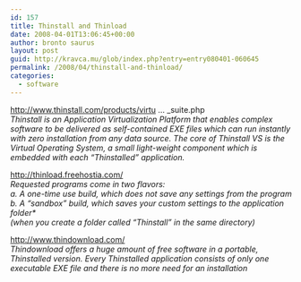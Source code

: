 ```yaml
---
id: 157
title: Thinstall and Thinload
date: 2008-04-01T13:06:45+00:00
author: bronto saurus
layout: post
guid: http://kravca.mu/glob/index.php?entry=entry080401-060645
permalink: /2008/04/thinstall-and-thinload/
categories:
  - software
---
```

<a href="http://www.thinstall.com/products/virtualization_suite.php" target="_blank" >http://www.thinstall.com/products/virtu &#8230; _suite.php</a>  
_Thinstall is an Application Virtualization Platform that enables complex software to be delivered as self-contained EXE files which can run instantly with zero installation from any data source. The core of Thinstall VS is the Virtual Operating System, a small light-weight component which is embedded with each “Thinstalled” application._

<a href="http://thinload.freehostia.com/" target="_blank" >http://thinload.freehostia.com/</a>  
_Requested programs come in two flavors:  
a. A one-time use build, which does not save any settings from the program  
b. A &#8220;sandbox&#8221; build, which saves your custom settings to the application folder*  
(when you create a folder called &#8220;Thinstall&#8221; in the same directory)_

<a href="http://www.thindownload.com/" target="_blank" >http://www.thindownload.com/</a>  
_Thindownload offers a huge amount of free software in a portable, Thinstalled version. Every Thinstalled application consists of only one executable EXE file and there is no more need for an installation_